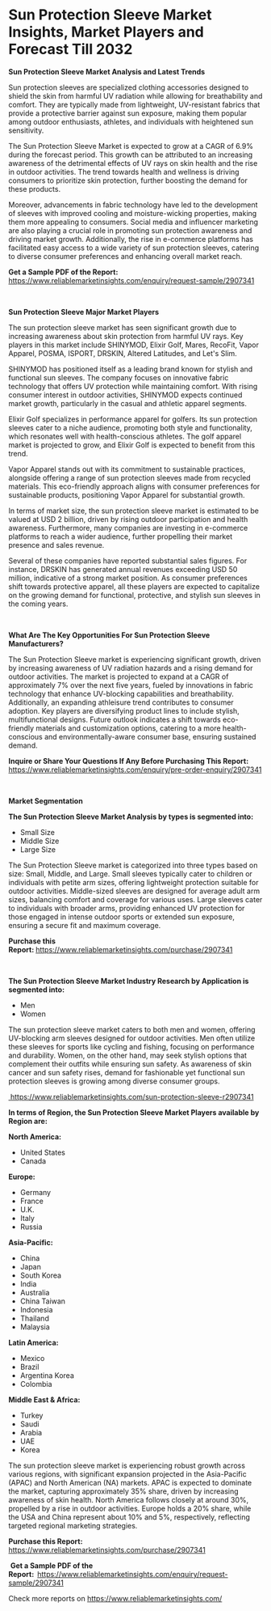 <p><h1>Sun Protection Sleeve Market Insights, Market Players and Forecast Till 2032</h1></p><p><strong>Sun Protection Sleeve Market Analysis and Latest Trends</strong></p>
<p><p>Sun protection sleeves are specialized clothing accessories designed to shield the skin from harmful UV radiation while allowing for breathability and comfort. They are typically made from lightweight, UV-resistant fabrics that provide a protective barrier against sun exposure, making them popular among outdoor enthusiasts, athletes, and individuals with heightened sun sensitivity.</p><p>The Sun Protection Sleeve Market is expected to grow at a CAGR of 6.9% during the forecast period. This growth can be attributed to an increasing awareness of the detrimental effects of UV rays on skin health and the rise in outdoor activities. The trend towards health and wellness is driving consumers to prioritize skin protection, further boosting the demand for these products.</p><p>Moreover, advancements in fabric technology have led to the development of sleeves with improved cooling and moisture-wicking properties, making them more appealing to consumers. Social media and influencer marketing are also playing a crucial role in promoting sun protection awareness and driving market growth. Additionally, the rise in e-commerce platforms has facilitated easy access to a wide variety of sun protection sleeves, catering to diverse consumer preferences and enhancing overall market reach.</p></p>
<p><strong>Get a Sample PDF of the Report:&nbsp;</strong> <a href="https://www.reliablemarketinsights.com/enquiry/request-sample/2907341?utm_campaign=3295&utm_medium=2&utm_source=Github&utm_content=ia&utm_term=12032025&utm_id=sun-protection-sleeve">https://www.reliablemarketinsights.com/enquiry/request-sample/2907341</a></p>
<p>&nbsp;</p>
<p><strong>Sun Protection Sleeve Major Market Players</strong></p>
<p><p>The sun protection sleeve market has seen significant growth due to increasing awareness about skin protection from harmful UV rays. Key players in this market include SHINYMOD, Elixir Golf, Mares, RecoFit, Vapor Apparel, POSMA, ISPORT, DRSKIN, Altered Latitudes, and Let's Slim.</p><p>SHINYMOD has positioned itself as a leading brand known for stylish and functional sun sleeves. The company focuses on innovative fabric technology that offers UV protection while maintaining comfort. With rising consumer interest in outdoor activities, SHINYMOD expects continued market growth, particularly in the casual and athletic apparel segments.</p><p>Elixir Golf specializes in performance apparel for golfers. Its sun protection sleeves cater to a niche audience, promoting both style and functionality, which resonates well with health-conscious athletes. The golf apparel market is projected to grow, and Elixir Golf is expected to benefit from this trend.</p><p>Vapor Apparel stands out with its commitment to sustainable practices, alongside offering a range of sun protection sleeves made from recycled materials. This eco-friendly approach aligns with consumer preferences for sustainable products, positioning Vapor Apparel for substantial growth.</p><p>In terms of market size, the sun protection sleeve market is estimated to be valued at USD 2 billion, driven by rising outdoor participation and health awareness. Furthermore, many companies are investing in e-commerce platforms to reach a wider audience, further propelling their market presence and sales revenue.</p><p>Several of these companies have reported substantial sales figures. For instance, DRSKIN has generated annual revenues exceeding USD 50 million, indicative of a strong market position. As consumer preferences shift towards protective apparel, all these players are expected to capitalize on the growing demand for functional, protective, and stylish sun sleeves in the coming years.</p></p>
<p>&nbsp;</p>
<p><strong>What Are The Key Opportunities For Sun Protection Sleeve Manufacturers?</strong></p>
<p><p>The Sun Protection Sleeve market is experiencing significant growth, driven by increasing awareness of UV radiation hazards and a rising demand for outdoor activities. The market is projected to expand at a CAGR of approximately 7% over the next five years, fueled by innovations in fabric technology that enhance UV-blocking capabilities and breathability. Additionally, an expanding athleisure trend contributes to consumer adoption. Key players are diversifying product lines to include stylish, multifunctional designs. Future outlook indicates a shift towards eco-friendly materials and customization options, catering to a more health-conscious and environmentally-aware consumer base, ensuring sustained demand.</p></p>
<p><strong>Inquire or Share Your Questions If Any Before Purchasing This Report:</strong> <a href="https://www.reliablemarketinsights.com/enquiry/pre-order-enquiry/2907341?utm_campaign=3295&utm_medium=2&utm_source=Github&utm_content=ia&utm_term=12032025&utm_id=sun-protection-sleeve">https://www.reliablemarketinsights.com/enquiry/pre-order-enquiry/2907341</a></p>
<p>&nbsp;</p>
<p><strong>Market Segmentation</strong></p>
<p><strong>The Sun Protection Sleeve Market Analysis by types is segmented into:</strong></p>
<p><ul><li>Small Size</li><li>Middle Size</li><li>Large Size</li></ul></p>
<p><p>The Sun Protection Sleeve market is categorized into three types based on size: Small, Middle, and Large. Small sleeves typically cater to children or individuals with petite arm sizes, offering lightweight protection suitable for outdoor activities. Middle-sized sleeves are designed for average adult arm sizes, balancing comfort and coverage for various uses. Large sleeves cater to individuals with broader arms, providing enhanced UV protection for those engaged in intense outdoor sports or extended sun exposure, ensuring a secure fit and maximum coverage.</p></p>
<p><strong>Purchase this Report:&nbsp;</strong><a href="https://www.reliablemarketinsights.com/purchase/2907341?utm_campaign=3295&utm_medium=2&utm_source=Github&utm_content=ia&utm_term=12032025&utm_id=sun-protection-sleeve">https://www.reliablemarketinsights.com/purchase/2907341</a></p>
<p>&nbsp;</p>
<p><strong>The Sun Protection Sleeve Market Industry Research by Application is segmented into:</strong></p>
<p><ul><li>Men</li><li>Women</li></ul></p>
<p><p>The sun protection sleeve market caters to both men and women, offering UV-blocking arm sleeves designed for outdoor activities. Men often utilize these sleeves for sports like cycling and fishing, focusing on performance and durability. Women, on the other hand, may seek stylish options that complement their outfits while ensuring sun safety. As awareness of skin cancer and sun safety rises, demand for fashionable yet functional sun protection sleeves is growing among diverse consumer groups.</p></p>
<p><a href="https://www.reliablemarketinsights.com/sun-protection-sleeve-r2907341?utm_campaign=3295&utm_medium=2&utm_source=Github&utm_content=ia&utm_term=12032025&utm_id=sun-protection-sleeve">&nbsp;https://www.reliablemarketinsights.com/sun-protection-sleeve-r2907341</a></p>
<p><strong>In terms of Region, the Sun Protection Sleeve Market Players available by Region are:</strong></p>
<p>
    <p> <strong> North America: </strong>
        <ul>
            <li>United States</li>
            <li>Canada</li>
        </ul>
        </p> 
    <p> <strong> Europe: </strong>
        <ul>
            <li>Germany</li>
            <li>France</li>
            <li>U.K.</li>
            <li>Italy</li>
            <li>Russia</li>
        </ul>
        </p> 
    <p> <strong> Asia-Pacific: </strong>
        <ul>
            <li>China</li>
            <li>Japan</li>
            <li>South Korea</li>
            <li>India</li>
            <li>Australia</li>
            <li>China Taiwan</li>
            <li>Indonesia</li>
            <li>Thailand</li>
            <li>Malaysia</li>
        </ul>
        </p> 
    <p> <strong> Latin America: </strong>
        <ul>
            <li>Mexico</li>
            <li>Brazil</li>
            <li>Argentina Korea</li>
            <li>Colombia</li>
        </ul>
        </p> 
    <p> <strong> Middle East & Africa: </strong>
        <ul>
            <li>Turkey</li>
            <li>Saudi</li>
            <li>Arabia</li>
            <li>UAE</li>
            <li>Korea</li>
        </ul>
    </p>
    </p>
<p><p>The sun protection sleeve market is experiencing robust growth across various regions, with significant expansion projected in the Asia-Pacific (APAC) and North American (NA) markets. APAC is expected to dominate the market, capturing approximately 35% share, driven by increasing awareness of skin health. North America follows closely at around 30%, propelled by a rise in outdoor activities. Europe holds a 20% share, while the USA and China represent about 10% and 5%, respectively, reflecting targeted regional marketing strategies.</p></p>
<p><strong>Purchase this Report: </strong><a href="https://www.reliablemarketinsights.com/purchase/2907341?utm_campaign=3295&utm_medium=2&utm_source=Github&utm_content=ia&utm_term=12032025&utm_id=sun-protection-sleeve">https://www.reliablemarketinsights.com/purchase/2907341</a></p>
<p>&nbsp;<strong>Get a Sample PDF of the Report:&nbsp;&nbsp;</strong><a href="https://www.reliablemarketinsights.com/enquiry/request-sample/2907341?utm_campaign=3295&utm_medium=2&utm_source=Github&utm_content=ia&utm_term=12032025&utm_id=sun-protection-sleeve">https://www.reliablemarketinsights.com/enquiry/request-sample/2907341</a></p>
<p><strong></strong></p>
<p>Check more reports on <a href="https://www.reliablemarketinsights.com/?utm_campaign=3295&utm_medium=2&utm_source=Github&utm_content=ia&utm_term=12032025&utm_id=sun-protection-sleeve">https://www.reliablemarketinsights.com/</a></p>
